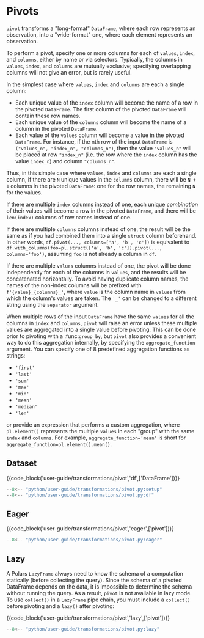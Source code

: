 # Pivots

`pivot` transforms a "long-format" `DataFrame`, where each row represents an
observation, into a "wide-format" one, where each element represents an
observation.

To perform a pivot, specify one or more columns for each of `values`, `index`,
and `columns`, either by name or via selectors. Typically, the columns in
`values`, `index`, and `columns` are mutually exclusive; specifying overlapping
columns will not give an error, but is rarely useful.

In the simplest case where `values`, `index` and `columns` are each a single
column:

- Each unique value of the `index` column will become the name of a row in
  the pivoted `DataFrame`. The first column of the pivoted `DataFrame` will
  contain these row names.
- Each unique value of the `columns` column will become the name of a column
  in the pivoted `DataFrame`.
- Each value of the `values` column will become a value in the pivoted
  `DataFrame`. For instance, if the nth row of the input `DataFrame` is
  `("values_n", "index_n", "columns_n")`, then the value `"values_n"` will
  be placed at row `"index_n"` (i.e. the row where the `index` column has
  the value `index_n`) and column `"columns_n"`.

Thus, in this simple case where `values`, `index` and `columns` are each a
single column, if there are `N` unique values in the `columns` column, there
will be `N + 1` columns in the pivoted `DataFrame`: one for the row names, the
remaining `N` for the values.

If there are multiple `index` columns instead of one, each unique _combination_
of their values will become a row in the pivoted `DataFrame`, and there will be
`len(index)` columns of row names instead of one.

If there are multiple `columns` columns instead of one, the result will be the
same as if you had combined them into a single `struct` column beforehand. In
other words, `df.pivot(..., columns=['a', 'b', 'c'])` is equivalent to
`df.with_columns(foo=pl.struct(['a', 'b', 'c']).pivot(..., columns='foo')`,
assuming `foo` is not already a column in `df`.

If there are multiple `values` columns instead of one, the pivot will be done
independently for each of the columns in `values`, and the results will be
concatenated horizontally. To avoid having duplicate column names, the names
of the non-index columns will be prefixed with `f'{value}_{columns}_'`, where
`value` is the column name in `values` from which the column's values are
taken. The `'_'` can be changed to a different string using the `separator`
argument.

When multiple rows of the input `DataFrame` have the same `values` for all the
columns in `index` and `columns`, `pivot` will raise an error unless these
multiple values are aggregated into a single value before pivoting. This can be
done prior to pivoting with a :func:`group_by`, but `pivot` also provides a
convenient way to do this aggregation internally, by specifying the
`aggregate_function` argument. You can specify one of 8 predefined aggregation
functions as strings:

- `'first'`
- `'last'`
- `'sum'`
- `'max'`
- `'min'`
- `'mean'`
- `'median'`
- `'len'`

or provide an expression that performs a custom aggregation, where
`pl.element()` represents the multiple `values` in each "group" with the same
`index` and `columns`. For example, `aggregate_function='mean'` is short for
`aggregate_function=pl.element().mean()`.

## Dataset

{{code_block('user-guide/transformations/pivot','df',['DataFrame'])}}

```python exec="on" result="text" session="user-guide/transformations/pivot"
--8<-- "python/user-guide/transformations/pivot.py:setup"
--8<-- "python/user-guide/transformations/pivot.py:df"
```

## Eager

{{code_block('user-guide/transformations/pivot','eager',['pivot'])}}

```python exec="on" result="text" session="user-guide/transformations/pivot"
--8<-- "python/user-guide/transformations/pivot.py:eager"
```

## Lazy

A Polars `LazyFrame` always need to know the schema of a computation statically
(before collecting the query). Since the schema of a pivoted DataFrame depends
on the data, it is impossible to determine the schema without running the
query. As a result, `pivot` is not available in lazy mode. To use `collect()`
in a `LazyFrame` pipe chain, you must include a `collect()` before pivoting and
a `lazy()` after pivoting:

{{code_block('user-guide/transformations/pivot','lazy',['pivot'])}}

```python exec="on" result="text" session="user-guide/transformations/pivot"
--8<-- "python/user-guide/transformations/pivot.py:lazy"
```
